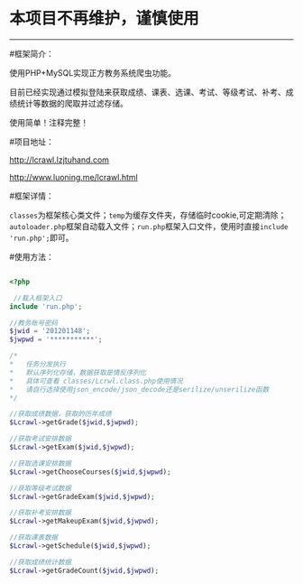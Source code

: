 # 本项目不再维护，谨慎使用
---

#框架简介：


使用PHP+MySQL实现正方教务系统爬虫功能。


目前已经实现通过模拟登陆来获取成绩、课表、选课、考试、等级考试、补考、成绩统计等数据的爬取并过滤存储。


使用简单！注释完整！

#项目地址：

http://lcrawl.lzjtuhand.com

http://www.luoning.me/lcrawl.html

#框架详情：

<code>classes</code>为框架核心类文件；<code>temp</code>为缓存文件夹，存储临时cookie,可定期清除；
<code>autoloader.php</code>框架自动载入文件；<code>run.php</code>框架入口文件，使用时直接<code>include 'run.php';</code>即可。

#使用方法：

```php

<?php

 //载入框架入口 
include 'run.php';

//教务账号密码
$jwid = '201201148';
$jwpwd = '***********';

/*
*   任务分发执行
*   默认序列化存储，数据获取是情反序列化
*   具体可查看 classes/Lcrwl.class.php使用情况
*   请自行选择使用json_encode/json_decode还是serilize/unserilize函数
*/

//获取成绩数据，获取的历年成绩
$Lcrawl->getGrade($jwid,$jwpwd);

//获取考试安排数据
$Lcrawl->getExam($jwid,$jwpwd);

//获取选课安排数据
$Lcrawl->getChooseCourses($jwid,$jwpwd);

//获取等级考试数据
$Lcrawl->getGradeExam($jwid,$jwpwd);

//获取补考安排数据
$Lcrawl->getMakeupExam($jwid,$jwpwd);

//获取课表数据
$Lcrawl->getSchedule($jwid,$jwpwd);

//获取成绩统计数据
$Lcrawl->getGradeCount($jwid,$jwpwd);
```